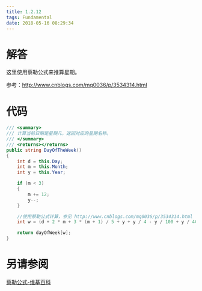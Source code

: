 ```yaml
---
title: 1.2.12
tags: Fundamental
date: 2018-05-16 08:29:34
---
```


# 解答

这里使用蔡勒公式来推算星期。

参考：http://www.cnblogs.com/mq0036/p/3534314.html

# 代码

```csharp
/// <summary>
/// 计算当前日期是星期几，返回对应的星期名称。
/// </summary>
/// <returns></returns>
public string DayOfTheWeek()
{
    int d = this.Day;
    int m = this.Month;
    int y = this.Year;

    if (m < 3)
    {
        m += 12;
        y--;
    }

    //使用蔡勒公式计算，参见 http://www.cnblogs.com/mq0036/p/3534314.html
    int w = (d + 2 * m + 3 * (m + 1) / 5 + y + y / 4 - y / 100 + y / 400) % 7;

    return dayOfWeek[w];
}
```

# 另请参阅

[蔡勒公式-维基百科](https://zh.wikipedia.org/wiki/蔡勒公式)
